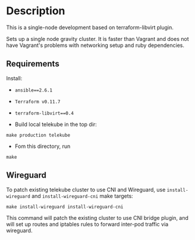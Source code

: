 # Description

This is a single-node development based
on terraform-libvirt plugin.

Sets up a single node gravity cluster. It is faster than Vagrant
and does not have Vagrant's problems with networking setup and ruby
dependencies.

## Requirements

Install:

* `ansible==2.6.1`
* `Terraform v0.11.7`
* `terraform-libvirt==0.4`

* Build local telekube in the top dir:

`make production telekube`

* Fom this directory, run

`make`

## Wireguard

To patch existing telekube cluster to use CNI and Wireguard,
use `install-wireguard` and `install-wireguard-cni` make targets:

```
make install-wireguard install-wireguard-cni
```

This command will patch the existing cluster to use CNI bridge
plugin, and will set up routes and iptables rules
to forward inter-pod traffic via wireguard.

